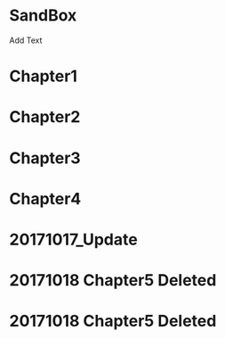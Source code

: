 # SandBox
Add Text

# Chapter1
# Chapter2
# Chapter3
# Chapter4
# 20171017_Update
# 20171018 Chapter5 Deleted
# 20171018 Chapter5 Deleted
